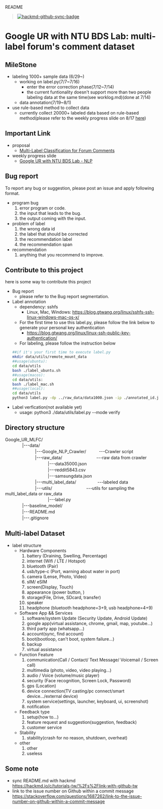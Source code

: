 README
>[![hackmd-github-sync-badge](https://hackmd.io/2qQKhR-hRq-62aXKv4n6cg/badge)](https://hackmd.io/2qQKhR-hRq-62aXKv4n6cg)  

# Google UR with NTU BDS Lab: multi-label forum's comment dataset

## MileStone
* labeling 1000+ sample data (6/29~)
    * working on label.py(7/7~7/16)
        * enter the error correction phase(7/12~7/14)
        * the current funtionality doesn't support more than two people labeling data at the same time(see worklog.md)(done at 7/14)
    * data annotation(7/19~8/1)  
* use rule-based method to collect data
     * currently collect 20000+ labeled data based on rule-based method(please refer to the weekly progress slide on 8/17 [here](https://docs.google.com/presentation/d/12pQ2_DL7lQkqaZgFKNTR70FIpBuVj78-EhZLm5ak6fk/edit#slide=id.gec59da25bc_0_10))
## Important Link
* proposal  
    * [Multi-Label Classification for Forum Comments](https://docs.google.com/document/d/1zJ4aa-ic6tEgruDsbcMaHiqyLOqGNLlz90la3FaVBCo/edit)
*  weekly progress slide
    *  [Google UR with NTU BDS Lab - NLP](https://docs.google.com/presentation/d/12pQ2_DL7lQkqaZgFKNTR70FIpBuVj78-EhZLm5ak6fk/edit#slide=id.p)

## Bug report
To report any bug or suggestion, please post an issue and apply following format.  
* program bug  
    1. error program or code.
    2. the input that leads to the bug.
    3. the output coming with the input.
* problem of label  
    1. the wrong data id
    2. the label that should be corrected
    3. the recommendation label
    4. the recommendation span
* recommendation
    1. anything that you recommend to improve.
## Contribute to this project
here is some way to contribute this project
* Bug report
    * please refer to the Bug report segmentation.
* Label annotation  
    * dependency: sshfs
        * Linux, Mac, Windows: https://blog.gtwang.org/linux/sshfs-ssh-linux-windows-mac-os-x/   
    * For the first time to use this label.py, please follow the link below to generate your personal key authentication
        * https://blog.gtwang.org/linux/linux-ssh-public-key-authentication/
    * For labeling, please follow the instruction below  
    ```bash
    ##if it's your first time to execute label.py
    mkdir data/utils/remote_mount_data
    ##usage(ubuntu):
    cd data/utils  
    bash ./label_ubuntu.sh  
    ##usage(macos):
    cd data/utils:  
    bash ./label_mac.sh
    ##usage(local):  
    cd data/utils
    python3 label.py -dp ../raw_data/data1000.json -ip ./annotated_id.json -lp ./data_label.json -op ../multi_label_data/data1000label.json
    ```
* Label verfication(not available yet)
    * usage: python3 ./data/utils/label.py --mode verify
## Directory structure
Google_UR_MLFC/  
　　　　|---data/　  
　　　　　　　|---Google_NLP_Crawler/　　　---Crawler script   
　　　　　　　|---raw_data/　　　　　　　　---raw data from crawler   
　　　　　　　　　　|---data35000.json   
　　　　　　　　　　|---reddit5843.csv   
　　　　　　　　　　|---samsungdata.json   
　　　　　　　|---multi_label_data/　　　　　---labeled data   
　　　　　　　|---utils/　　　　　　　　---utils for sampling the multi_label_data
        or raw_data   
　　　　　　　　　　|---label.py  
　　　　|---baseline_model/  
　　　　|---README.md  
　　　　|---.gitignore  
## Multi-label Dataset
* label structure  
    * Hardware Components  
        1. battery (Draining, Swelling, Percentage)  
        2. internet (Wifi / LTE / Hotspot)  
        3. bluetooth (Pair)  
        4. usb/type-c (Port, warning about water in port)  
        5. camera (Lense, Photo, Video)  
        6. sIM/ eSIM  
        7. screen(Display, Touch)  
        8. appearance (power button, )  
        9. storage(File, Drive, SDcard, transfer)  
        10. speaker  
        11. headphone (bluetooth headphone=3+9, usb headphone=4+9)  
    * Software App && Services
        1. software/system Update (Security Update, Android Update)
        2. google app(virtual assistance, chrome, gmail, map, youtube...)
        3. third party app (whatsapp...)
        4. account(sync, find account)
        5. boot(bootloop, can't boot, system failure...)
        6. backup
        7. virtual assistance
    * Function Feature
        1. communication(Call / Contact/ Text Message/ Voicemail / Screen call)  
        2. multimedia (photo, video, video playing...)  
        3. audio / Voice (volume/music player)  
        4. security (Face recognition, Screen Lock, Password)  
        5. gps (Location)  
        6. device connection(TV casting/pc connect/smart device.../external device)  
        7. system service(settings, launcher, keyboard, ui, screenshot)  
        8. notification  
    * Feedback type  
        1. setup(how to...)  
        2. feature request and suggestion(suggestion, feedback)  
        3. customer service  
    * Stability  
        1. stability(crash for no reason, shutdown, overheat)  
    * other  
        1. other  
        2. useless  
## Some note  
* sync README.md with hackmd  
https://hackmd.io/c/tutorials-tw/%2Fs%2Flink-with-github-tw
* link to the issue number on Github within a commit message
https://stackoverflow.com/questions/1687262/link-to-the-issue-number-on-github-within-a-commit-message
